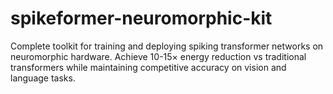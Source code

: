 # spikeformer-neuromorphic-kit
Complete toolkit for training and deploying spiking transformer networks on neuromorphic hardware. Achieve 10-15× energy reduction vs traditional transformers while maintaining competitive accuracy on vision and language tasks.
